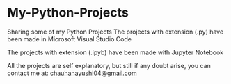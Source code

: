 # My-Python-Projects

Sharing some of my Python Projects
The projects with extension (.py) have been made in Microsoft Visual Studio Code

The projects with extension (.ipyb) have been made with Jupyter Notebook

All the projects are self explanatory, but still if any doubt arise, you can contact me at: chauhanayushi04@gmail.com
